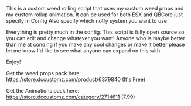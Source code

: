 This is a custom weed rolling script that uses my custom weed props and my custom rollup animation.
It can be used for both ESX and QBCore just specify in Config
Also specify which notfy system you want to use

Everything is pretty much in the config. This script is fully open source so you can edit and change whatever you want!
Anyone who is maybe better than me at conding if you make any cool changes or make it better please let me know I'd like to see what anyone can expand on this with. 

Enjoy!

Get the weed props pack here:
https://store.dccustomz.com/product/6379840 (It's Free)

Get the Animations pack here:
https://store.dccustomz.com/category/2714611 (7.99) 
